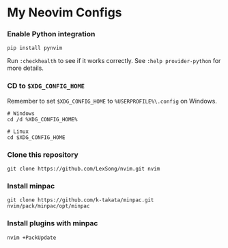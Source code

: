 # My Neovim Configs

### Enable Python integration

    pip install pynvim

Run `:checkhealth` to see if it works correctly.
See `:help provider-python` for more details.

### CD to `$XDG_CONFIG_HOME`

Remember to set `$XDG_CONFIG_HOME` to `%USERPROFILE%\.config` on Windows.

    # Windows
    cd /d %XDG_CONFIG_HOME%

    # Linux
    cd $XDG_CONFIG_HOME

### Clone this repository

    git clone https://github.com/LexSong/nvim.git nvim

### Install minpac

    git clone https://github.com/k-takata/minpac.git nvim/pack/minpac/opt/minpac

### Install plugins with minpac

    nvim +PackUpdate
